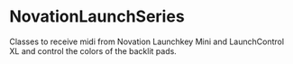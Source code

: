 # NovationLaunchSeries
Classes to receive midi from Novation Launchkey Mini and LaunchControl XL  and control the colors of the backlit pads.

